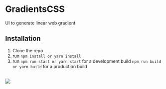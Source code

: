 # GradientsCSS

UI to generate linear web gradient

## Installation
  1. Clone the repo
  2. run `npm install or yarn install`
  3. run `npm run start or yarn start` for a development build `npm run build or yarn build` for a production build

<br/>

<a style="border-radius: 15px;" href="https://www.browserstack.com">
  <img src="https://cdn.dribbble.com/userupload/18300374/file/original-e64ab9ab35189f56c2d03f1a901852b9.png?resize=1200x900&vertical=center" >
</a>
